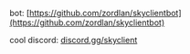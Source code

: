 bot: [https://github.com/zordlan/skyclientbot](https://github.com/zordlan/skyclientbot)

cool discord: [discord.gg/skyclient](https://discord.gg/skyclient)
